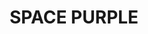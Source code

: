 ---
title: "SPACE PURPLE"
price: "TBA"
desc: "Opis nije dostupan"
img_path: "/assets/img/A.MIG-3526.jpg"
brand: AMMO
available: true
cat: "weathering"
subcat: "OILBRUSHERS"
subsubcat: "SS"
---
